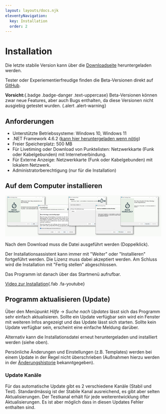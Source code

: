 ```yaml
---
layout: layouts/docs.njk
eleventyNavigation:
  key: Installation
  order: 2
---
```


# Installation


Die letzte stabile Version kann über die [Downloadseite](https://race-horology.com/download2/) heruntergeladen werden. 

Tester oder Experiementierfreudige finden die Beta-Versionen direkt auf [GitHub](https://github.com/RaceHorology/RaceHorology/releases).

**Vorsicht:**{.badge .badge-danger .text-uppercase} Beta-Versionen können zwar neue Features, aber auch Bugs enthalten, da diese Versionen nicht ausgiebig getestet wurden. {.alert .alert-warning}

##	Anforderungen

- Unterstützte Betriebssysteme: Windows 10, Windows 11
- .NET Framework 4.6.2 ([kann hier heruntergeladen wenn nötig](https://dotnet.microsoft.com/en-us/download/dotnet-framework/thank-you/net462-web-installer))
- Freier Speicherplatz: 500 MB
- Für Livetiming oder Download von Punktelisten: Netzwerkkarte (Funk oder Kabelgebunden) mit Internetverbindung. 
- Für Externe Anzeige: Netzwerkkarte (Funk oder Kabelgebunden) mit lokalem Netzwerk.
- Administratorberechtigung (nur für die Installation)

## Auf dem Computer installieren

![Installation](../../assets/images/de/installation_screens.png)

Nach dem Download muss die Datei ausgeführt werden (Doppelklick). 

Der Installationsassistent kann immer mit "Weiter" oder "Installieren" fortgeführt werden. Die Lizenz muss dabei akzeptiert werden. Am Schluss wird die Installation mit "Fertig stellen" abgeschlossen. 

Das Programm ist danach über das Startmenü aufrufbar. 

[ Video zur Installation](videos/installieren.html){.fab .fa-youtube}

## Programm aktualisieren (Update)

Über den Menüpunkt *Hilfe* -> *Suche nach Updates* lässt sich das Programm sehr einfach aktualisieren. Sollte ein Update verfügbar sein wird ein Fenster mit weiteren Infos angezeigt und das Update lässt sich starten. Sollte kein Update verfügbar sein, erscheint eine einfache Meldung darüber.

Alternativ kann die Installationsdatei erneut heruntergeladen und installiert werden (siehe oben). 

Persönliche Änderungen und Einstellungen (z.B. Templates) werden bei einem Update in der Regel nicht überschrieben (Außnahmen hierzu werden in der [Änderungshistorie](changelog.html) bekanntgegeben).

### Update Kanäle

Für das automatische Update gibt es 2 verschiedene Kanäle (Stabil und Test). Standardmässig ist der Stabile Kanal ausreichend, es gibt aber selten Aktualisierungen. Der Testkanal erhält für jede weiterentwicklung öfter Aktualisierungen. Es ist aber möglich dass in diesen Updates Fehler enthalten sind.
